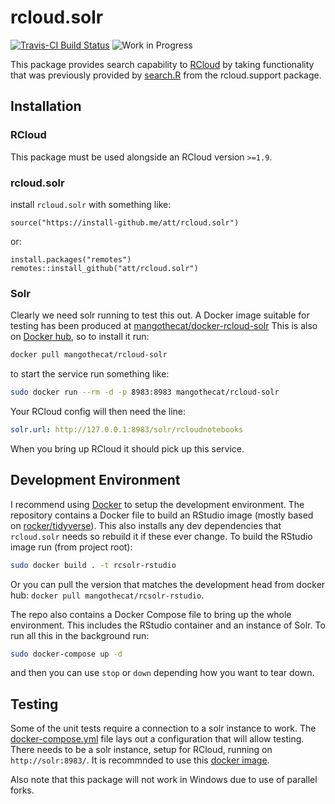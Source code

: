 # rcloud.solr

[![Travis-CI Build Status](https://travis-ci.org/MangoTheCat/rcloud.solr.svg?branch=master)](https://travis-ci.org/MangoTheCat/rcloud.solr)
![Work in Progress](https://img.shields.io/badge/Status-WIP-green.svg)

This package provides search capability to [RCloud](https://github.com/att/rcloud/) by taking functionality that was previously provided by [search.R](https://github.com/att/rcloud/blob/develop/rcloud.support/R/search.R) from the rcloud.support package.

## Installation

### RCloud

This package must be used alongside an RCloud version `>=1.9`.

### rcloud.solr

install `rcloud.solr` with something like:

```
source("https://install-github.me/att/rcloud.solr")
```

or:
```
install.packages("remotes")
remotes::install_github("att/rcloud.solr")
```

### Solr

Clearly we need solr running to test this out.  A Docker image suitable for testing has been produced at [mangothecat/docker-rcloud-solr](https://github.com/mangothecat/docker-rcloud-solr) This is also on [Docker hub](https://hub.docker.com/r/mangothecat/rcloud-solr/), so to install it run:

```sh
docker pull mangothecat/rcloud-solr
```

to start the service run something like:

```sh
sudo docker run --rm -d -p 8983:8983 mangothecat/rcloud-solr
```

Your RCloud config will then need the line:

```yaml
solr.url: http://127.0.0.1:8983/solr/rcloudnotebooks
```

When you bring up RCloud it should pick up this service.

## Development Environment

I recommend using [Docker](https://www.docker.com/) to setup the development environment. The repository contains a Docker file to build an RStudio image (mostly based on [rocker/tidyverse](https://hub.docker.com/r/rocker/tidyverse/)). This also installs any dev dependencies that `rcloud.solr` needs so rebuild it if these ever change. To build the RStudio image run (from project root):

```sh
sudo docker build . -t rcsolr-rstudio
```

Or you can pull the version that matches the development head from docker hub: `docker pull mangothecat/rcsolr-rstudio`.

The repo also contains a Docker Compose file to bring up the whole environment. This includes the RStudio container and an instance of Solr. To run all this in the background run:

```sh
sudo docker-compose up -d
```

and then you can use `stop` or `down` depending how you want to tear down.

## Testing

Some of the unit tests require a connection to a solr instance to work. The [docker-compose.yml]("docker-compose.yaml") file lays out a configuration that will allow testing. There needs to be a solr instance, setup for RCloud, running on `http://solr:8983/`. It is recommnded to use this [docker image](https://hub.docker.com/r/mangothecat/rcloud-solr/).

Also note that this package will not work in Windows due to use of parallel forks.

